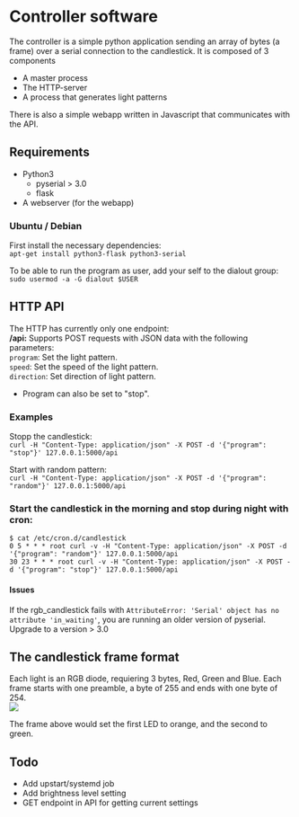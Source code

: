 # Controller software
The controller is a simple python application sending an array of bytes (a frame) over a serial connection to the candlestick.
It is composed of 3 components
* A master process
* The HTTP-server
* A process that generates light patterns

There is also a simple webapp written in Javascript that communicates with the API.

## Requirements

* Python3
  * pyserial > 3.0
  * flask
* A webserver (for the webapp)

### Ubuntu / Debian
First install the necessary dependencies:  
`apt-get install python3-flask python3-serial`

To be able to run the program as user, add your self to the dialout group:  
`sudo usermod -a -G dialout $USER`

## HTTP API
The HTTP has currently only one endpoint:  
**/api:** Supports POST requests with JSON data with the following parameters:  
`program`: Set the light pattern.  
`speed`: Set the speed of the light pattern.  
`direction`: Set direction of light pattern.  
* Program can also be set to "stop".  

### Examples
Stopp the candlestick:  
`curl -H "Content-Type: application/json" -X POST -d '{"program": "stop"}' 127.0.0.1:5000/api`

Start with random pattern:  
`curl -H "Content-Type: application/json" -X POST -d '{"program": "random"}' 127.0.0.1:5000/api`

### Start the candlestick in the morning and stop during night with cron:
```
$ cat /etc/cron.d/candlestick
0 5 * * * root curl -v -H "Content-Type: application/json" -X POST -d '{"program": "random"}' 127.0.0.1:5000/api
30 23 * * * root curl -v -H "Content-Type: application/json" -X POST -d '{"program": "stop"}' 127.0.0.1:5000/api
```


#### Issues
If the rgb_candlestick fails with `AttributeError: 'Serial' object has no attribute 'in_waiting'`, you are running an older version of pyserial. Upgrade to a version > 3.0

## The candlestick frame format
Each light is an RGB diode, requiering 3 bytes, Red, Green and Blue.
Each frame starts with one preamble, a byte of 255 and ends with one byte of 254.  
<img src="https://docs.google.com/drawings/d/1aIw0J8FX-caLTSyFx5ciofKwaJQVx-R4x_U5gbiJGIU/pub?w=1088&amp;h=238">

The frame above would set the first LED to orange, and the second to green.

## Todo
* Add upstart/systemd job
* Add brightness level setting
* GET endpoint in API for getting current settings
